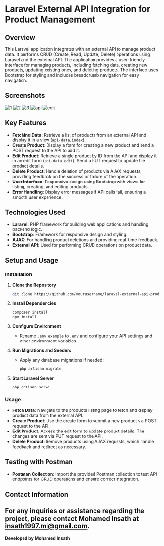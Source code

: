 # Laravel External API Integration for Product Management

## Overview

This Laravel application integrates with an external API to manage product data. It performs CRUD (Create, Read, Update, Delete) operations using Laravel and the external API. The application provides a user-friendly interface for managing products, including fetching data, creating new products, updating existing ones, and deleting products. The interface uses Bootstrap for styling and includes breadcrumb navigation for easy navigation.

## Screenshots

![1](https://github.com/user-attachments/assets/640cadfd-10c9-468e-ac84-a8568eed38ed)
![2](https://github.com/user-attachments/assets/752dbc5e-c9b6-426d-ac4b-64e786e59add)
![3](https://github.com/user-attachments/assets/4459d373-5186-4c40-9c31-458398692c78)
![api](https://github.com/user-attachments/assets/f820359d-1c04-4943-8805-6fee82742052)
![edit](https://github.com/user-attachments/assets/e5461fac-a4f3-4b7d-9191-fa42a8e45ba0)

## Key Features

- **Fetching Data**: Retrieve a list of products from an external API and display it in a view (`api-data.index`).
- **Create Product**: Display a form for creating a new product and send a POST request to the API to add it.
- **Edit Product**: Retrieve a single product by ID from the API and display it in an edit form (`api-data.edit`). Send a PUT request to update the product details.
- **Delete Product**: Handle deletion of products via AJAX requests, providing feedback on the success or failure of the operation.
- **User Interface**: Responsive design using Bootstrap with views for listing, creating, and editing products.
- **Error Handling**: Display error messages if API calls fail, ensuring a smooth user experience.

## Technologies Used

- **Laravel**: PHP framework for building web applications and handling backend logic.
- **Bootstrap**: Framework for responsive design and styling.
- **AJAX**: For handling product deletions and providing real-time feedback.
- **External API**: Used for performing CRUD operations on product data.

## Setup and Usage

### Installation

1. **Clone the Repository**
    ```bash
    git clone https://github.com/yourusername/laravel-external-api-product-management.git
    ```

2. **Install Dependencies**
    ```bash
    composer install
    npm install
    ```

3. **Configure Environment**
   - Rename `.env.example` to `.env` and configure your API settings and other environment variables.

4. **Run Migrations and Seeders**
   - Apply any database migrations if needed:
     ```bash
     php artisan migrate
     ```

5. **Start Laravel Server**
    ```bash
    php artisan serve
    ```

### Usage

- **Fetch Data**: Navigate to the products listing page to fetch and display product data from the external API.
- **Create Product**: Use the create form to submit a new product via POST request to the API.
- **Edit Product**: Access the edit form to update product details. The changes are sent via PUT request to the API.
- **Delete Product**: Remove products using AJAX requests, which handle feedback and redirect as necessary.

## Testing with Postman

- **Postman Collection**: Import the provided Postman collection to test API endpoints for CRUD operations and ensure correct integration.

## Contact Information

For any inquiries or assistance regarding the project, please contact Mohamed Insath at [insath1997.mi@gmail.com](mailto:insath1997.mi@gmail.com).
---
**Developed by Mohamed Insath**
